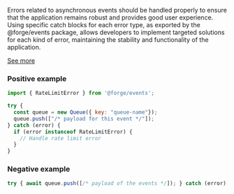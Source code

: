 
Errors related to asynchronous events should be handled properly to ensure that the application remains robust and provides good user experience. Using specific catch blocks for each error type, as exported by the @forge/events package, allows developers to implement targeted solutions for each kind of error, maintaining the stability and functionality of the application. 

[See more](https://developer.atlassian.com/platform/forge/runtime-reference/async-events-api-error-handling/)


### Positive example
```javascript
import { RateLimitError } from '@forge/events';

try {
  const queue = new Queue({ key: "queue-name"});
  queue.push(["/* payload for this event */"]);
} catch (error) {
  if (error instanceof RateLimitError) {
	// Handle rate limit error
  }
}
```

### Negative example

```javascript
try { await queue.push([/* payload of the events */]); } catch (error) { // Generic error handling that does not consider specific errors }
```
